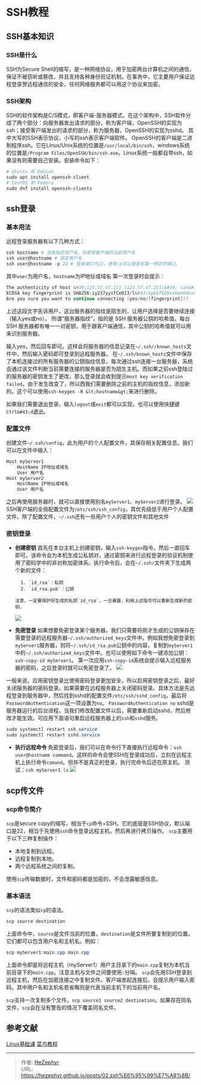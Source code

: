 # SSH教程

## SSH基本知识

### SSH是什么

SSH为Secure Shell的缩写，是一种网络协议，用于加密两台计算机之间的通信，保证不被窃听或篡改，并且支持各种身份验证机制。在事务中，它主要用户保证远程登录贺远程通信的安全，任何网络服务都可以用这个协议来加密。

### SSH架构

SSH的软件架构是C/S模式，即客户端-服务器模式。在这个架构中，SSH软件分成了两个部分：向服务器发出请求的部分，称为客户端，OpenSSH的实现为ssh；接受客户端发出的请求的部分，称为服务器，OpenSSH的实现为sshd。
其中大写的SSH表示协议，小写的ssh表示客户端软件。
OpenSSH的客户端是二进制程序ssh。它在Linux/Unix系统的位置是`/usr/local/bin/ssh`，windows系统的位置是`/Program Files/OpenSSH/bin/ssh.exe`。Linux系统一般都自带ssh，如果没有则需要自己安装。安装命令如下：

```powershell
# Ubuntu 和 Debian
sudo apt install openssh-client
# CentOS 和 Fedora
sudo dnf install openssh-clients
```

## ssh登录

### 基本用法

远程登录服务器有以下几种方式：

```powershell
ssh hostname # 没有指定用户名，将使用客户端的当前用户名
ssh user@hostname # 指定用户名
ssh user@hostname -p 22 # 登录端口为22，使用-p可以登录到某一特定的端口。
```

其中`user`为用户名，`hostname`为IP地址或域名
第一次登录时会提示：

```powershell
The authenticity of host &#39;123.57.47.211 (123.57.47.211)&#39; can&#39;t be established.
ECDSA key fingerprint is SHA256:iy237yysfCe013/l&#43;kpDGfEG9xxHxm0dnxnAbJTPpG8.
Are you sure you want to continue connecting (yes/no/[fingerprint])?
```

上述这段文字告诉用户，这台服务器的指纹是陌生的，让用户选择是否要继续连接（输入yes或no）。
所谓“服务器指纹”，指的是 SSH 服务器公钥的哈希值。每台 SSH 服务器都有唯一一对密钥，用于跟客户端通信，其中公钥的哈希值就可以用来识别服务器。

输入yes，然后回车即可。这样会将服务器的信息记录在`~/.ssh//known_hosts`文件中，然后输入密码即可登录到远程服务器。
在`~/.ssh/known_hosts`文件中保存了本机连接过的所有服务器的公钥指纹信息，每次通过ssh连接一台服务器，系统会通过该文件判断当前需要连接的服务器是否为陌生主机。而如果之前ssh登陆过的服务器的密钥发生了更改，那么登录就会收到提示`Host key verification failed`，由于发生改变了，所以西我们需要删除之前的主机的指纹信息，添加新的。这个可以使用`ssh-keygen -R &lt;hostname&gt;`来进行删除。

如果我们需要退出登录，输入`logout`或`exit`都可以实现，也可以使用快捷键`Ctrl&#43;d`退出。

### 配置文件

创建文件`~/.ssh/config`，此为用户的个人配置文件，其保存相关配置信息。我们可以在文件中输入：

```powershell
Host myServer1
    HostName IP地址或域名
    User 用户名
Host myServer2
    HostName IP地址或域名
    User 用户名
```

之后再使用服务器时，就可以直接使用别名`myServer1`、`myServer2`进行登录。
![](https://raw.githubusercontent.com/unique-pure/NewPicGoLibrary/main/img/watermark%2Ctype_d3F5LXplbmhlaQ%2Cshadow_50%2Ctext_Q1NETiBAdW5pcXVlX3B1cnN1aXQ%3D%2Csize_19%2Ccolor_FFFFFF%2Ct_70%2Cg_se%2Cx_16-20231125215546561.png)
SSH客户端的全局配置文件为`/etc/ssh/ssh_config`，其优先级低于用户个人配置文件。除了配置文件，`~/.ssh`还有一些用户个人的密钥文件和其他文件

### 密钥登录

* **创建密钥**
	首先在本台主机上创建密钥，输入`ssh-keygen`指令，然后一直回车即可。该命令会为本机生成公私钥对，通过密钥来进行远程登录的验证机制使用了密码学中的非对称加密体系。执行命令后，会在`~/.ssh/`文件夹下生成两个新的文件：

	    1. `id_rsa`：私钥
	    2. `id_rsa.pub`：公钥

	  注意，一定要保护好生成的私钥`id_rsa`，一旦暴露，利用上述指令可以重新生成新的密钥。
	![](https://raw.githubusercontent.com/unique-pure/NewPicGoLibrary/main/img/watermark%2Ctype_d3F5LXplbmhlaQ%2Cshadow_50%2Ctext_Q1NETiBAdW5pcXVlX3B1cnN1aXQ%3D%2Csize_20%2Ccolor_FFFFFF%2Ct_70%2Cg_se%2Cx_16-20231125215546692.png)

* **免密登录**
	如果想要免密登录某个服务器，我们只需要将刚才生成的公钥保存在需要登录的远程服务器`~/.ssh/authorized_keys`文件中。例如我想免密登录到`myServer1`服务器，则将`~/.ssh/id_rsa.pub`公钥中的内容，复制到`myServer1`中的`~/.ssh/authorized_keys`文件中。也可以使用如下命令一键添加公钥：
	`ssh-copy-id myServer1`。
	第一次应用`ssh-copy-id`系统会提示输入远程服务器的密码，之后登录时就可以免密登录了。
	![](https://raw.githubusercontent.com/unique-pure/NewPicGoLibrary/main/img/watermark%2Ctype_d3F5LXplbmhlaQ%2Cshadow_50%2Ctext_Q1NETiBAdW5pcXVlX3B1cnN1aXQ%3D%2Csize_20%2Ccolor_FFFFFF%2Ct_70%2Cg_se%2Cx_16-20231125215556717.png)

一般来说，应用密钥登录比使用密码登录更加安全，所以启用密钥登录之后，最好关闭服务器的密码登录。如果需要在远程服务器上关闭密码登录。具体方法是先远程登录到服务器中，然后找到sshd的配置文件`/etc/ssh/sshd_config`，最后将`PasswordAuthentication`这一项设置为`no`。
`PasswordAuthentication no`
sshd是服务器运行的后台进程，当我们修改配置文件以后，需要重新启动sshd，然后修改才能生效。可应用下面语句重启远程服务器上的`ssh`和`sshd`服务。

```powershell
sudo systemctl restart ssh.service
sudo systemctl restart sshd.service
```

* **执行远程命令**
	免密登录后，我们可以在命令行下直接执行远程命令：`ssh user@hostname command`。这样的命令会使SSH在登录成功后，立刻在远程主机上执行命令`comand`。但并不是真正的登录，执行完命令后还在原主机。
	测试：`ssh myServer1 ls`
	![](https://raw.githubusercontent.com/unique-pure/NewPicGoLibrary/main/img/2f5876c7802840d48072d1687b483a4c.png)

## scp传文件

### scp命令简介

`scp`是secure copy的缩写，相当于`cp`命令&#43;SSH。它的底层是SSH协议，默认端口是22，相当于先使用`ssh`命令登录远程主机，然后再进行拷贝操作。
`scp`主要用于以下三种复制操作：

* 本地复制到远程。
* 远程复制到本地。
* 两个远程系统之间的复制。

使用`scp`传输数据时，文件和密码都是加密的，不会泄露敏感信息。

### 基本语法

`scp`的语法类似`cp`的语法。

```powershell
scp source destination
```

上面命令中，`source`是文件当前的位置，`destination`是文件所要复制到的位置。它们都可以包含用户名和主机名。例如：

```powershell
scp myServer1:main.cpp main.cpp
```

上面命令即是将远程主机（myServer1）用户主目录下的`main.cpp`复制为本机当前目录下的`main.cpp`。注意主机与文件之间要使用`:`分隔。
`scp`会先用SSH登录到远程主机，然后在加密连接之中复制文件。客户端发起连接后，会提示用户输入密码。其中用户名和主机名若省略则是代表当前主机下的当前用户名。

`scp`支持一次复制多个文件。`scp source1 source2 destination`。如果存在同名文件，`scp`会在没有警告的情况下覆盖同名文件。

## 参考文献

[Linux基础课](https://www.acwing.com/activity/content/57/)
[菜鸟教程](https://www.runoob.com/)

---

> 作者: [HeZephyr](https://github.com/HeZephyr)  
> URL: https://hezephyr.github.io/posts/02.ssh%E6%95%99%E7%A8%8B/  

